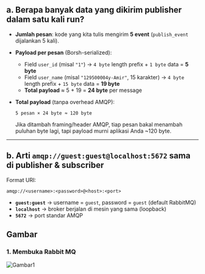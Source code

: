 ## **a. Berapa banyak data yang dikirim publisher dalam satu kali run?**

* **Jumlah pesan**: kode yang kita tulis mengirim **5 event** (`publish_event` dijalankan 5 kali).
* **Payload per pesan** (Borsh-serialized):

  * Field `user_id` (misal `"1"`) → `4 byte` length prefix + `1 byte` data = **5 byte**
  * Field `user_name` (misal `"129500004y-Amir"`, 15 karakter) → `4 byte` length prefix + `15 byte` data = **19 byte**
  * **Total payload** ≈ 5 + 19 = **24 byte** per message
* **Total payload** (tanpa overhead AMQP):

  ```
  5 pesan × 24 byte ≈ 120 byte
  ```

  Jika ditambah framing/header AMQP, tiap pesan bakal menambah puluhan byte lagi, tapi payload murni aplikasi Anda \~120 byte.

---

## **b. Arti `amqp://guest:guest@localhost:5672` sama di publisher & subscriber**
Format URI:

```
amqp://<username>:<password>@<host>:<port>
```

* **`guest:guest`** → username = `guest`, password = `guest` (default RabbitMQ)
* **`localhost`** → broker berjalan di mesin yang sama (loopback)
* **`5672`** → port standar AMQP

## Gambar

### 1. Membuka Rabbit MQ
![Gambar1](publisher\Gambar\Gambar_1.png)